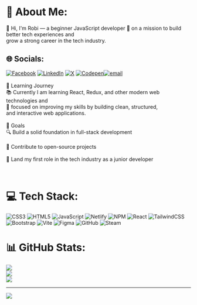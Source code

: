 # 💫 About Me:

👋 Hi, I'm Robi — a beginner JavaScript developer 🚀 on a mission to build better tech experiences and <br> grow a strong career in the tech industry.

## 🌐 Socials:

[![Facebook](https://img.shields.io/badge/Facebook-%231877F2.svg?logo=Facebook&logoColor=white)](https://www.facebook.com/robi.leo.47/) [![LinkedIn](https://img.shields.io/badge/LinkedIn-%230077B5.svg?logo=linkedin&logoColor=white)](https://www.linkedin.com/in/robi-mankhin-608b7b271/) [![X](https://img.shields.io/badge/X-black.svg?logo=X&logoColor=white)](https://x.com/@robiMankhinDev) [![Codepen](https://img.shields.io/badge/Codepen-000000?logo=codepen&logoColor=white)](https://codepen.io/robi-mankhin)[![email](https://img.shields.io/badge/Email-D14836?logo=gmail&logoColor=white)](mailto:mankhinrobi@gmail.com)
<br><br>🌱 Learning Journey<br>📚 Currently I am learning React, Redux, and other modern web technologies and <br>🧠 focused on improving my skills by building clean, structured, <br>and interactive web applications.<br><br>🎯 Goals<br>🔍 Build a solid foundation in full-stack development<br><br>🚀 Contribute to open-source projects<br><br>💼 Land my first role in the tech industry as a junior developer<br><br><br>
# 💻 Tech Stack:

![CSS3](https://img.shields.io/badge/css3-%231572B6.svg?style=for-the-badge&logo=css3&logoColor=white) ![HTML5](https://img.shields.io/badge/html5-%23E34F26.svg?style=for-the-badge&logo=html5&logoColor=white) ![JavaScript](https://img.shields.io/badge/javascript-%23323330.svg?style=for-the-badge&logo=javascript&logoColor=%23F7DF1E) ![Netlify](https://img.shields.io/badge/netlify-%23000000.svg?style=for-the-badge&logo=netlify&logoColor=#00C7B7) ![NPM](https://img.shields.io/badge/NPM-%23CB3837.svg?style=for-the-badge&logo=npm&logoColor=white) ![React](https://img.shields.io/badge/react-%2320232a.svg?style=for-the-badge&logo=react&logoColor=%2361DAFB) ![TailwindCSS](https://img.shields.io/badge/tailwindcss-%2338B2AC.svg?style=for-the-badge&logo=tailwind-css&logoColor=white) ![Bootstrap](https://img.shields.io/badge/bootstrap-%238511FA.svg?style=for-the-badge&logo=bootstrap&logoColor=white) ![Vite](https://img.shields.io/badge/vite-%23646CFF.svg?style=for-the-badge&logo=vite&logoColor=white) ![Figma](https://img.shields.io/badge/figma-%23F24E1E.svg?style=for-the-badge&logo=figma&logoColor=white) ![GitHub](https://img.shields.io/badge/github-%23121011.svg?style=for-the-badge&logo=github&logoColor=white) ![Steam](https://img.shields.io/badge/steam-%23000000.svg?style=for-the-badge&logo=steam&logoColor=white)

# 📊 GitHub Stats:

![](https://github-readme-stats.vercel.app/api?username=RobiMankhinStart&theme=chartreuse-dark&hide_border=false&include_all_commits=false&count_private=false)<br/>
![](https://nirzak-streak-stats.vercel.app/?user=RobiMankhinStart&theme=chartreuse-dark&hide_border=false)<br/>
![](https://github-readme-stats.vercel.app/api/top-langs/?username=RobiMankhinStart&theme=chartreuse-dark&hide_border=false&include_all_commits=false&count_private=false&layout=compact)

---

[![](https://visitcount.itsvg.in/api?id=RobiMankhinStart&icon=0&color=0)](https://visitcount.itsvg.in)

<!-- Proudly created with GPRM ( https://gprm.itsvg.in ) -->
